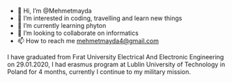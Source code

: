 - 👋 Hi, I’m @Mehmetmayda
- 👀 I’m interested in coding, travelling and learn new things
- 🌱 I’m currently learning phyton
- 💞️ I’m looking to collaborate on informatics
- 📫 How to reach me mehmetmayda4@gmail.com

<!---
Mehmetmayda/Mehmetmayda is a ✨ special ✨ repository because its `README.md` (this file) appears on your GitHub profile.
You can click the Preview link to take a look at your changes.
--->
I have graduated from Fırat University Electrical And Electronic Engineering on 29.01.2020, I had erasmus program at Lublin University of Technology in Poland for 4 months, currently I continue to my military mission.
